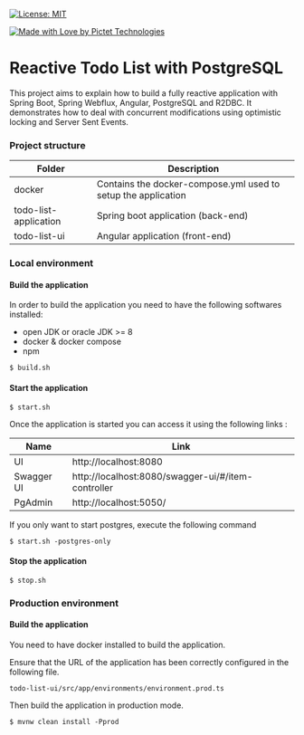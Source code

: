 [comment]: <> ([![CircleCI]&#40;https://circleci.com/gh/pictet-technologies-open-source/reactive-todo-list/tree/main.svg?style=shield&circle-token=90b39e6ac2420e2e4e4991cc34325c1ca74fa263&#41;]&#40;https://circleci.com/gh/pictet-technologies-open-source/reactive-todo-list&#41;)

[comment]: <> ([![CodeFactor]&#40;https://www.codefactor.io/repository/github/pictet-technologies-open-source/reactive-todo-list/badge?s=88d8b4d1338a9d7d41b62e825d1f2d1a61fe6ee4&#41;]&#40;https://www.codefactor.io/repository/github/pictet-technologies-open-source/reactive-todo-list&#41;)
[![License: MIT](https://img.shields.io/badge/License-MIT-yellow.svg)](https://opensource.org/licenses/MIT)

[![Made with Love by Pictet Technologies](https://img.shields.io/badge/Made%20with%20love%20by-Pictet%20Technologies-ff3434.svg)](https://pictet-technologies.com/)

# Reactive Todo List with PostgreSQL

This project aims to explain how to build a fully reactive application with Spring Boot, Spring Webflux, Angular, PostgreSQL and R2DBC.
It demonstrates how to deal with concurrent modifications using optimistic locking and Server Sent Events.

### Project structure


Folder                    | Description                                                  
--------------------------|--------------------------------------------------------------
docker                    | Contains the docker-compose.yml used to setup the application 
todo-list-application     | Spring boot application (back-end) 
todo-list-ui              | Angular application (front-end)
 

### Local environment

#### Build the application

In order to build the application you need to have the following softwares installed:
- open JDK or oracle JDK >= 8
- docker & docker compose
- npm

```
$ build.sh
```

#### Start the application

```
$ start.sh
```

Once the application is started you can access it using the following links : 

Name                      | Link                                                  
--------------------------|--------------------------------------------------------------
UI                        | http://localhost:8080
Swagger UI                | http://localhost:8080/swagger-ui/#/item-controller
PgAdmin                   | http://localhost:5050/


If you only want to start postgres, execute the following command

```
$ start.sh -postgres-only
```

#### Stop the application

```
$ stop.sh
```


### Production environment

#### Build the application

You need to have docker installed to build the application.

Ensure that the URL of the application has been correctly configured in the following file.

```
todo-list-ui/src/app/environments/environment.prod.ts
```

Then build the application in production mode.

```
$ mvnw clean install -Pprod
```

